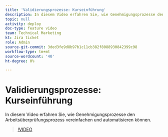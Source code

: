 ```yaml
---
title: 'Validierungsprozesse: Kurseinführung'
description: In diesem Video erfahren Sie, wie Genehmigungsprozesse den Arbeitsüberprüfungsprozess vereinfachen und automatisieren können.
topic: null
activity: deploy
doc-type: feature video
team: Technical Marketing
kt: Jira ticket
role: Admin
source-git-commit: 3ded3fe9d8b97b1c11cb382f8088930842399c98
workflow-type: tm+mt
source-wordcount: '40'
ht-degree: 0%

---
```


# Validierungsprozesse: Kurseinführung

In diesem Video erfahren Sie, wie Genehmigungsprozesse den Arbeitsüberprüfungsprozess vereinfachen und automatisieren können.

>[!VIDEO](https://video.tv.adobe.com/v/335224/?quality=12)
